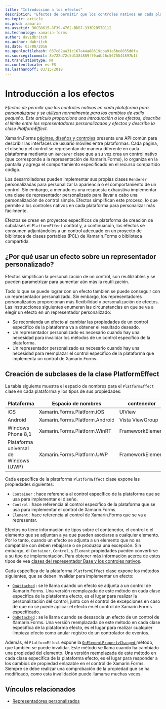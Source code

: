 ```yaml
---
title: "Introducción a los efectos"
description: "Efectos de permitir que los controles nativos en cada plataforma para personalizarse y se utilizan normalmente para los cambios de estilo pequeño. Este artículo proporciona una introducción a los efectos, describe el límite entre los representadores personalizados y efectos y describe la clase PlatformEffect."
ms.topic: article
ms.prod: xamarin
ms.assetid: 30CB8615-8F39-4762-BDB7-333D2B57D112
ms.technology: xamarin-forms
author: davidbritch
ms.author: dabritch
ms.date: 03/08/2016
ms.openlocfilehash: 037c82aa31c167e44a88619cba91a5be8035d0fa
ms.sourcegitcommit: 8e722d72c5d1384889f70adb26c5675544897b1f
ms.translationtype: MT
ms.contentlocale: es-ES
ms.lasthandoff: 03/15/2018
---
```

# <a name="introduction-to-effects"></a>Introducción a los efectos

_Efectos de permitir que los controles nativos en cada plataforma para personalizarse y se utilizan normalmente para los cambios de estilo pequeño. Este artículo proporciona una introducción a los efectos, describe el límite entre los representadores personalizados y efectos y describe la clase PlatformEffect._

Xamarin.Forms [páginas, diseños y controles](~/xamarin-forms/user-interface/controls/index.md) presenta una API común para describir las interfaces de usuario móviles entre plataformas. Cada página, el diseño y el control se representan de manera diferente en cada plataforma mediante un `Renderer` clase que a su vez crea un control nativo (que corresponde a la representación de Xamarin.Forms), lo organiza en la pantalla y agrega el comportamiento especificado en el recurso compartido código.

Los desarrolladores pueden implementar sus propias clases `Renderer` personalizadas para personalizar la apariencia o el comportamiento de un control. Sin embargo, a menudo es una respuesta exhaustiva implementar una clase de representador personalizado para llevar a cabo una personalización de control simple. Efectos simplifican este proceso, lo que permite a los controles nativos en cada plataforma para personalizar más fácilmente.

Efectos se crean en proyectos específicos de plataforma de creación de subclases el `PlatformEffect` control y, a continuación, los efectos se consumen adjuntándolos a un control adecuado en un proyecto de biblioteca de clases portables (PCL) de Xamarin.Forms o biblioteca compartida.

## <a name="why-use-an-effect-over-a-custom-renderer"></a>¿Por qué usar un efecto sobre un representador personalizado?

Efectos simplifican la personalización de un control, son reutilizables y se pueden parametrizar para aumentar aún más la reutilización.

Todo lo que se puede lograr con un efecto también se puede conseguir con un representador personalizado. Sin embargo, los representadores personalizados proporcionan más flexibilidad y personalización de efectos. Las instrucciones siguientes enumeran las circunstancias en que se va a elegir un efecto en un representador personalizado:

- Se recomienda un efecto al cambiar las propiedades de un control específico de la plataforma va a obtener el resultado deseado.
- Un representador personalizado es necesario cuando hay una necesidad para invalidar los métodos de un control específico de la plataforma.
- Un representador personalizado es necesario cuando hay una necesidad para reemplazar el control específico de la plataforma que implementa un control de Xamarin.Forms.

## <a name="subclassing-the-platformeffect-class"></a>Creación de subclases de la clase PlatformEffect

La tabla siguiente muestra el espacio de nombres para el `PlatformEffect` clase en cada plataforma y los tipos de sus propiedades:

|Plataforma|Espacio de nombres|contenedor|Control|
|--- |--- |--- |--- |
|iOS|Xamarin.Forms.Platform.iOS|UIView|UIView|
|Android|Xamarin.Forms.Platform.Android|Vista ViewGroup|Ver|
|Windows Phone 8,1|Xamarin.Forms.Platform.WinRT|FrameworkElement|FrameworkElement|
|Plataforma universal de Windows (UWP)|Xamarin.Forms.Platform.UWP|FrameworkElement|FrameworkElement|

Cada específica de la plataforma `PlatformEffect` clase expone las propiedades siguientes:

- `Container` : hace referencia al control específico de la plataforma que se usa para implementar el diseño.
- `Control` : hace referencia al control específico de la plataforma que se usa para implementar el control de Xamarin.Forms.
- `Element` : hace referencia al control de Xamarin.Forms que se va a representar.

Efectos no tiene información de tipos sobre el contenedor, el control o el elemento que se adjuntan a ya que pueden asociarse a cualquier elemento. Por lo tanto, cuando un efecto se adjunta a un elemento que no es compatible con deben rebajarse o se produzca una excepción. Sin embargo, el `Container`, `Control`, y `Element` propiedades pueden convertirse a su tipo de implementación. Para obtener más información acerca de estos tipos de vea [clases del representador Base y los controles nativos](~/xamarin-forms/app-fundamentals/custom-renderer/renderers.md).

Cada específica de la plataforma `PlatformEffect` clase expone los métodos siguientes, que se deben invalidar para implementar un efecto:

- [`OnAttached`](https://developer.xamarin.com/api/member/Xamarin.Forms.Effect.OnAttached()/) : se le llama cuando un efecto se adjunta a un control de Xamarin.Forms. Una versión reemplazada de este método en cada clase específica de la plataforma efecto, es el lugar para realizar la personalización del control, junto con el control de excepciones en caso de que no se puede aplicar el efecto en el control de Xamarin.Forms especificado.
- [`OnDetached`](https://developer.xamarin.com/api/member/Xamarin.Forms.Effect.OnDetached()/) : se le llama cuando se desasocia un efecto de un control de Xamarin.Forms. Una versión reemplazada de este método en cada clase específica de la plataforma efecto, es el lugar para realizar cualquier limpieza efecto como anular registro de un controlador de eventos.

Además, el `PlatformEffect` expone la [ `OnElementPropertyChanged` ](https://developer.xamarin.com/api/member/Xamarin.Forms.PlatformEffect%3CTContainer,TControl%3E.OnElementPropertyChanged/p/System.ComponentModel.PropertyChangedEventArgs/) método, que también se puede invalidar. Este método se llama cuando ha cambiado una propiedad del elemento. Una versión reemplazada de este método en cada clase específica de la plataforma efecto, es el lugar para responder a los cambios de propiedad enlazable en el control de Xamarin.Forms. Siempre se debe realizar una comprobación de la propiedad que se ha modificado, como esta invalidación puede llamarse muchas veces.


## <a name="related-links"></a>Vínculos relacionados

- [Representadores personalizados](~/xamarin-forms/app-fundamentals/custom-renderer/index.md)
